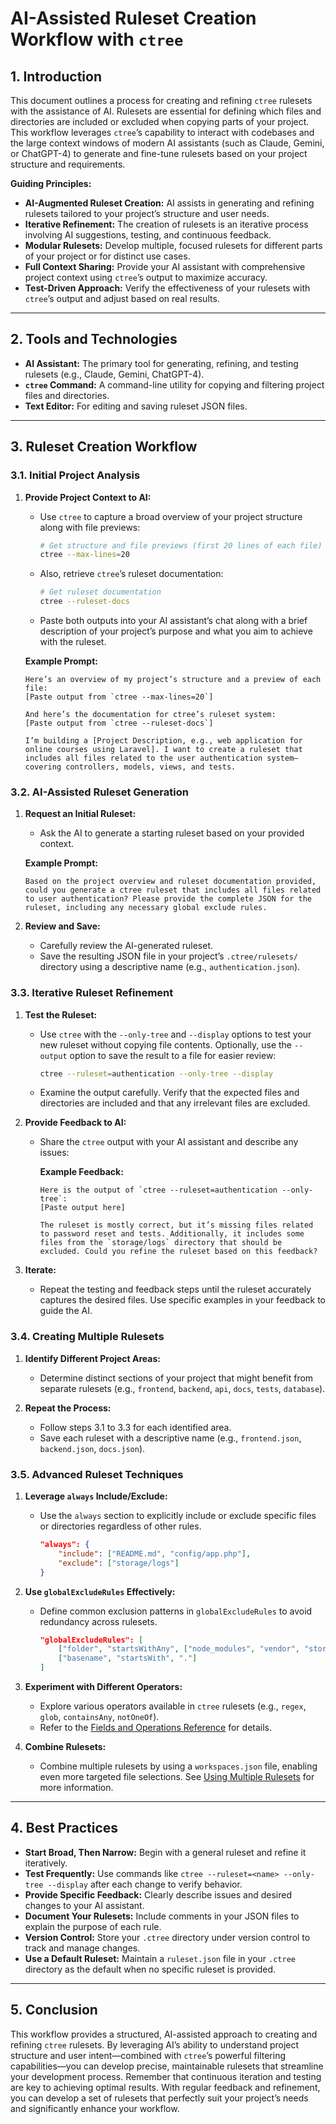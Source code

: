 # AI-Assisted Ruleset Creation Workflow with `ctree`

## 1. Introduction

This document outlines a process for creating and refining `ctree` rulesets with the assistance of AI. Rulesets are essential for defining which files and directories are included or excluded when copying parts of your project. This workflow leverages `ctree`’s capability to interact with codebases and the large context windows of modern AI assistants (such as Claude, Gemini, or ChatGPT-4) to generate and fine-tune rulesets based on your project structure and requirements.

**Guiding Principles:**

- **AI-Augmented Ruleset Creation:** AI assists in generating and refining rulesets tailored to your project’s structure and user needs.
- **Iterative Refinement:** The creation of rulesets is an iterative process involving AI suggestions, testing, and continuous feedback.
- **Modular Rulesets:** Develop multiple, focused rulesets for different parts of your project or for distinct use cases.
- **Full Context Sharing:** Provide your AI assistant with comprehensive project context using `ctree`’s output to maximize accuracy.
- **Test-Driven Approach:** Verify the effectiveness of your rulesets with `ctree`’s output and adjust based on real results.

---

## 2. Tools and Technologies

- **AI Assistant:** The primary tool for generating, refining, and testing rulesets (e.g., Claude, Gemini, ChatGPT-4).
- **`ctree` Command:** A command-line utility for copying and filtering project files and directories.
- **Text Editor:** For editing and saving ruleset JSON files.

---

## 3. Ruleset Creation Workflow

### 3.1. Initial Project Analysis

1. **Provide Project Context to AI:**

    - Use `ctree` to capture a broad overview of your project structure along with file previews:

      ```bash
      # Get structure and file previews (first 20 lines of each file)
      ctree --max-lines=20
      ```

    - Also, retrieve `ctree`’s ruleset documentation:

      ```bash
      # Get ruleset documentation
      ctree --ruleset-docs
      ```

    - Paste both outputs into your AI assistant’s chat along with a brief description of your project’s purpose and what you aim to achieve with the ruleset.

   **Example Prompt:**

    ```text
    Here’s an overview of my project’s structure and a preview of each file:
    [Paste output from `ctree --max-lines=20`]
    
    And here’s the documentation for ctree’s ruleset system:
    [Paste output from `ctree --ruleset-docs`]
    
    I’m building a [Project Description, e.g., web application for online courses using Laravel]. I want to create a ruleset that includes all files related to the user authentication system—covering controllers, models, views, and tests.
    ```

### 3.2. AI-Assisted Ruleset Generation

1. **Request an Initial Ruleset:**

    - Ask the AI to generate a starting ruleset based on your provided context.

   **Example Prompt:**

    ```text
    Based on the project overview and ruleset documentation provided, could you generate a ctree ruleset that includes all files related to user authentication? Please provide the complete JSON for the ruleset, including any necessary global exclude rules.
    ```

2. **Review and Save:**

    - Carefully review the AI-generated ruleset.
    - Save the resulting JSON file in your project’s `.ctree/rulesets/` directory using a descriptive name (e.g., `authentication.json`).

### 3.3. Iterative Ruleset Refinement

1. **Test the Ruleset:**

    - Use `ctree` with the `--only-tree` and `--display` options to test your new ruleset without copying file contents. Optionally, use the `--output` option to save the result to a file for easier review:

      ```bash
      ctree --ruleset=authentication --only-tree --display
      ```

    - Examine the output carefully. Verify that the expected files and directories are included and that any irrelevant files are excluded.

2. **Provide Feedback to AI:**

    - Share the `ctree` output with your AI assistant and describe any issues:

      **Example Feedback:**

      ```text
      Here is the output of `ctree --ruleset=authentication --only-tree`:
      [Paste output here]
      
      The ruleset is mostly correct, but it’s missing files related to password reset and tests. Additionally, it includes some files from the `storage/logs` directory that should be excluded. Could you refine the ruleset based on this feedback?
      ```

3. **Iterate:**

    - Repeat the testing and feedback steps until the ruleset accurately captures the desired files. Use specific examples in your feedback to guide the AI.

### 3.4. Creating Multiple Rulesets

1. **Identify Different Project Areas:**

    - Determine distinct sections of your project that might benefit from separate rulesets (e.g., `frontend`, `backend`, `api`, `docs`, `tests`, `database`).

2. **Repeat the Process:**

    - Follow steps 3.1 to 3.3 for each identified area.
    - Save each ruleset with a descriptive name (e.g., `frontend.json`, `backend.json`, `docs.json`).

### 3.5. Advanced Ruleset Techniques

1. **Leverage `always` Include/Exclude:**

    - Use the `always` section to explicitly include or exclude specific files or directories regardless of other rules.

      ```json
      "always": {
          "include": ["README.md", "config/app.php"],
          "exclude": ["storage/logs"]
      }
      ```

2. **Use `globalExcludeRules` Effectively:**

    - Define common exclusion patterns in `globalExcludeRules` to avoid redundancy across rulesets.

      ```json
      "globalExcludeRules": [
          ["folder", "startsWithAny", ["node_modules", "vendor", "storage/framework"]],
          ["basename", "startsWith", "."]
      ]
      ```

3. **Experiment with Different Operators:**

    - Explore various operators available in `ctree` rulesets (e.g., `regex`, `glob`, `containsAny`, `notOneOf`).
    - Refer to the [Fields and Operations Reference](../rulesets/fields-and-operations.md) for details.

4. **Combine Rulesets:**

    - Combine multiple rulesets by using a `workspaces.json` file, enabling even more targeted file selections. See [Using Multiple Rulesets](../rulesets/multiple-rulesets.md) for more information.

---

## 4. Best Practices

- **Start Broad, Then Narrow:** Begin with a general ruleset and refine it iteratively.
- **Test Frequently:** Use commands like `ctree --ruleset=<name> --only-tree --display` after each change to verify behavior.
- **Provide Specific Feedback:** Clearly describe issues and desired changes to your AI assistant.
- **Document Your Rulesets:** Include comments in your JSON files to explain the purpose of each rule.
- **Version Control:** Store your `.ctree` directory under version control to track and manage changes.
- **Use a Default Ruleset:** Maintain a `ruleset.json` file in your `.ctree` directory as the default when no specific ruleset is provided.

---

## 5. Conclusion

This workflow provides a structured, AI-assisted approach to creating and refining `ctree` rulesets. By leveraging AI’s ability to understand project structure and user intent—combined with `ctree`’s powerful filtering capabilities—you can develop precise, maintainable rulesets that streamline your development process. Remember that continuous iteration and testing are key to achieving optimal results. With regular feedback and refinement, you can develop a set of rulesets that perfectly suit your project’s needs and significantly enhance your workflow.
